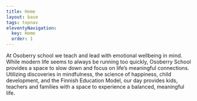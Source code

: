 ```yaml
---
title: Home
layout: base
tags: topnav
eleventyNavigation:
  key: Home
  order: 1
---
```

At Osoberry school we teach and lead with emotional wellbeing in mind. While modern life seems to always be running too quickly, Osoberry School provides a space to slow down and focus on life’s meaningful connections. Utilizing discoveries in mindfulness, the science of happiness, child development, and the Finnish Education Model, our day provides kids, teachers and families with a space to experience a balanced, meaningful life.
